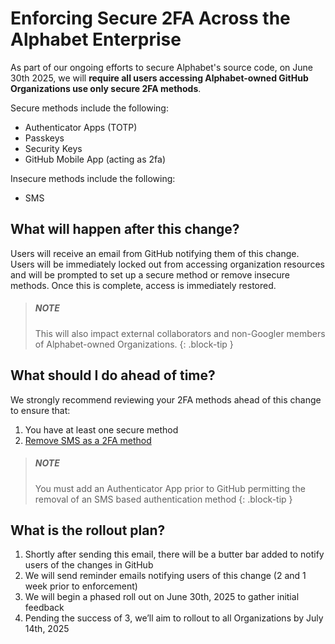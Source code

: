 # Enforcing Secure 2FA Across the Alphabet Enterprise

As part of our ongoing efforts to secure Alphabet's source code, on June 30th 2025, we will **require all users accessing Alphabet-owned GitHub Organizations use only secure 2FA methods**.

Secure methods include the following: 
*  Authenticator Apps (TOTP)
*  Passkeys
*  Security Keys
*  GitHub Mobile App (acting as 2fa)


Insecure methods include the following:
*  SMS

## What will happen after this change?
Users will receive an email from GitHub notifying them of this change. 
Users will be immediately locked out from accessing organization resources and will be prompted to set up a secure method or remove insecure methods. Once this is complete, access is immediately restored. 

> ##### NOTE
> This will also impact external collaborators and non-Googler members of Alphabet-owned Organizations.
{: .block-tip }


## What should I do ahead of time? 
We strongly recommend reviewing your 2FA methods ahead of this change to ensure that:

1.  You have at least one secure method
1.  [Remove SMS as a 2FA method](https://docs.github.com/en/authentication/securing-your-account-with-two-factor-authentication-2fa/changing-your-two-factor-authentication-method)

> ##### NOTE
> You must add an Authenticator App prior to GitHub permitting the removal of an SMS based authentication method
{: .block-tip }

## What is the rollout plan?
1.  Shortly after sending this email, there will be a butter bar added to notify users of the changes in GitHub
1.  We will send reminder emails notifying users of this change (2 and 1 week prior to enforcement)
1.  We will begin a phased roll out on June 30th, 2025 to gather initial feedback
1.  Pending the success of 3, we’ll aim to rollout to all Organizations by July 14th, 2025
